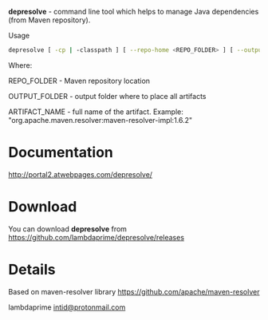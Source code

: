 **depresolve** - command line tool which helps to manage Java dependencies (from Maven repository).

Usage

```bash
depresolve [ -cp | -classpath ] [ --repo-home <REPO_FOLDER> ] [ --output <OUTPUT_FOLDER> ] [--scope <test|compile> ] <ARTIFACT_NAME> [ ... [--scope <test|compile> ] <ARTIFACT_NAME> ]
```

Where: 

REPO_FOLDER - Maven repository location

OUTPUT_FOLDER - output folder where to place all artifacts

ARTIFACT_NAME - full name of the artifact. Example: "org.apache.maven.resolver:maven-resolver-impl:1.6.2"

# Documentation

http://portal2.atwebpages.com/depresolve/

# Download

You can download **depresolve** from <https://github.com/lambdaprime/depresolve/releases>

# Details

Based on maven-resolver library https://github.com/apache/maven-resolver

lambdaprime <intid@protonmail.com>

